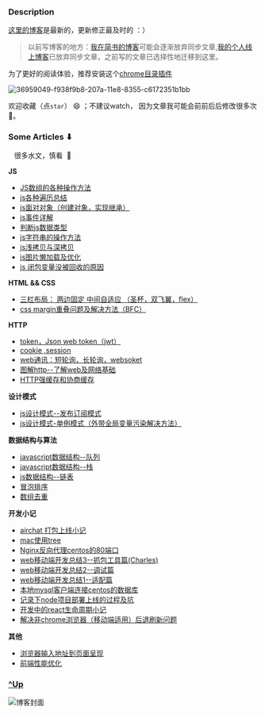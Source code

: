 
### Description

[这里的博客](https://github.com/hxvin/blog/issues)是最新的，更新修正最及时的 ：）

> 以前写博客的地方：[我在简书的博客](https://www.jianshu.com/u/64d96b36bbc5)可能会逐渐放弃同步文章,[我的个人线上博客](http://www.hxvin.me)已放弃同步文章，之前写的文章已选择性地迁移到这里。


为了更好的阅读体验，推荐安装这个[chrome目录插件](https://chrome.google.com/webstore/detail/smart-toc/lifgeihcfpkmmlfjbailfpfhbahhibba)

![36959049-f938f9b8-207a-11e8-8355-c6172351b1bb](https://user-images.githubusercontent.com/24861316/36959109-451245c4-207b-11e8-8e0b-57a7b6edf70e.png)


欢迎收藏（点`star`） 😄 ；不建议watch， 因为文章我可能会前前后后修改很多次 🤣。

 
###  Some Articles ⬇︎

    很多水文，慎看  🤣

<b>JS</b>

- [JS数组的各种操作方法](https://github.com/hxvin/blog/issues/14)
- [js各种遍历总结](https://github.com/hxvin/blog/issues/13)
- [js面对对象（创建对象，实现继承）](https://github.com/hxvin/blog/issues/31)
- [js事件详解](https://github.com/hxvin/blog/issues/30)
- [判断js数据类型 ](https://github.com/hxvin/blog/issues/25)
- [js字符串的操作方法](https://github.com/hxvin/blog/issues/12)
- [js浅拷贝与深拷贝](https://github.com/hxvin/blog/issues/18)
- [js图片懒加载及优化](https://github.com/hxvin/blog/issues/4)
- [js 闭包变量没被回收的原因 ](https://github.com/hxvin/blog/issues/39)

<b>HTML && CSS</b>

- [三栏布局： 两边固定 中间自适应 （圣杯，双飞翼，flex）](https://github.com/hxvin/blog/issues/29)
- [css margin重叠问题及解决方法（BFC） ](https://github.com/hxvin/blog/issues/40)

<b>HTTP</b>

- [token，Json web token（jwt）](https://github.com/hxvin/blog/issues/24)
- [cookie ,session ](https://github.com/hxvin/blog/issues/23)
- [web通讯：短轮询，长轮询，websoket](https://github.com/hxvin/blog/issues/33)
- [图解http--了解web及网络基础](https://github.com/hxvin/blog/issues/17)
- [HTTP强缓存和协商缓存](https://github.com/hxvin/blog/issues/32)

<b>设计模式</b>

- [js设计模式--发布订阅模式](https://github.com/hxvin/blog/issues/34)
- [js设计模式-单例模式（外带全局变量污染解决方法）](https://github.com/hxvin/blog/issues/26)

<b>数据结构与算法</b>

- [javascript数据结构--队列](https://github.com/hxvin/blog/issues/16)
- [javascript数据结构--栈](https://github.com/hxvin/blog/issues/15)
- [js数据结构--链表 ](https://github.com/hxvin/blog/issues/36)
- [冒泡排序](https://github.com/hxvin/blog/issues/20)
- [数组去重](https://github.com/hxvin/blog/issues/19)

<b>开发小记</b>

- [airchat 打包上线小记 ](https://github.com/hxvin/blog/issues/28)
- [mac使用tree](https://github.com/hxvin/blog/issues/21)
- [Nginx反向代理centos的80端口](https://github.com/hxvin/blog/issues/11)
- [web移动端开发总结3--抓包工具篇(Charles)](https://github.com/hxvin/blog/issues/10)
- [web移动端开发总结2--调试篇](https://github.com/hxvin/blog/issues/9)
- [web移动端开发总结1--适配篇](https://github.com/hxvin/blog/issues/8)
- [本地mysql客户端连接centos的数据库](https://github.com/hxvin/blog/issues/7)
- [记录下node项目部署上线的过程及坑](https://github.com/hxvin/blog/issues/6)
- [开发中的react生命周期小记](https://github.com/hxvin/blog/issues/1)
- [解决非chrome浏览器（移动端适用）后退刷新问题](https://github.com/hxvin/blog/issues/2)

<b>其他</b>

- [浏览器输入地址到页面呈现](https://github.com/hxvin/blog/issues/37)
- [前端性能优化](https://github.com/hxvin/blog/issues/38)

### [^Up](#description)


![博客封面](https://github.com/hxvin/blog/blob/master/image/23211103_1373530984051.jpg?raw=true)


